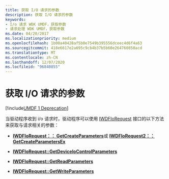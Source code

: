 ```yaml
---
title: 获取 I/O 请求的参数
description: 获取 I/O 请求的参数
keywords:
- I/o 请求 WDK UMDF，获取参数
- 请求处理 WDK UMDF，获取参数
ms.date: 04/20/2017
ms.localizationpriority: medium
ms.openlocfilehash: 1b00a40428af5b0e7549b395556dceec4d6f4a63
ms.sourcegitcommit: 418e6617e2a695c9cb4b37b5b60e264760858acd
ms.translationtype: MT
ms.contentlocale: zh-CN
ms.lasthandoff: 12/07/2020
ms.locfileid: "96840855"
---
```

# <a name="obtaining-parameters-for-io-requests"></a>获取 I/O 请求的参数


[!include[UMDF 1 Deprecation](../includes/umdf-1-deprecation.md)]

当驱动程序收到 i/o 请求时，驱动程序可以使用 [IWDFIoRequest](/windows-hardware/drivers/ddi/wudfddi/nn-wudfddi-iwdfiorequest) 接口的以下方法来获取与请求相关的参数：

-   [**IWDFIoRequest：： GetCreateParameters**](/windows-hardware/drivers/ddi/wudfddi/nf-wudfddi-iwdfiorequest-getcreateparameters)或 [ **IWDFIoRequest2：： GetCreateParametersEx**](/windows-hardware/drivers/ddi/wudfddi/nf-wudfddi-iwdfiorequest2-getcreateparametersex)

-   [**IWDFIoRequest::GetDeviceIoControlParameters**](/windows-hardware/drivers/ddi/wudfddi/nf-wudfddi-iwdfiorequest-getdeviceiocontrolparameters)

-   [**IWDFIoRequest::GetReadParameters**](/windows-hardware/drivers/ddi/wudfddi/nf-wudfddi-iwdfiorequest-getreadparameters)

-   [**IWDFIoRequest::GetWriteParameters**](/windows-hardware/drivers/ddi/wudfddi/nf-wudfddi-iwdfiorequest-getwriteparameters)

 

